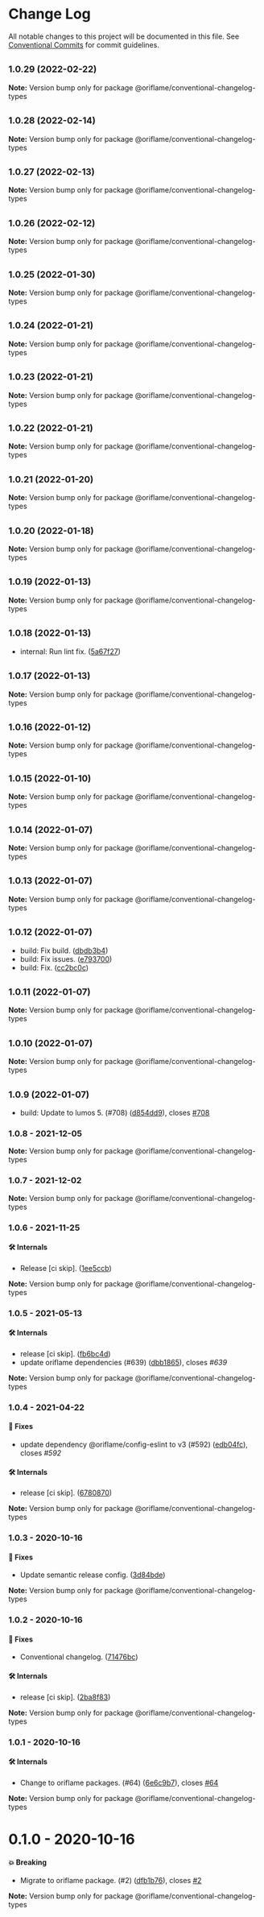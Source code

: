 # Change Log

All notable changes to this project will be documented in this file.
See [Conventional Commits](https://conventionalcommits.org) for commit guidelines.

## <small>1.0.29 (2022-02-22)</small>

**Note:** Version bump only for package @oriflame/conventional-changelog-types





## <small>1.0.28 (2022-02-14)</small>

**Note:** Version bump only for package @oriflame/conventional-changelog-types





## <small>1.0.27 (2022-02-13)</small>

**Note:** Version bump only for package @oriflame/conventional-changelog-types





## <small>1.0.26 (2022-02-12)</small>

**Note:** Version bump only for package @oriflame/conventional-changelog-types





## <small>1.0.25 (2022-01-30)</small>

**Note:** Version bump only for package @oriflame/conventional-changelog-types





## <small>1.0.24 (2022-01-21)</small>

**Note:** Version bump only for package @oriflame/conventional-changelog-types





## <small>1.0.23 (2022-01-21)</small>

**Note:** Version bump only for package @oriflame/conventional-changelog-types





## <small>1.0.22 (2022-01-21)</small>

**Note:** Version bump only for package @oriflame/conventional-changelog-types





## <small>1.0.21 (2022-01-20)</small>

**Note:** Version bump only for package @oriflame/conventional-changelog-types





## <small>1.0.20 (2022-01-18)</small>

**Note:** Version bump only for package @oriflame/conventional-changelog-types





## <small>1.0.19 (2022-01-13)</small>

**Note:** Version bump only for package @oriflame/conventional-changelog-types





## <small>1.0.18 (2022-01-13)</small>

* internal: Run lint fix. ([5a67f27](https://github.com/Oriflame/conventional-changelog-tools/commit/5a67f27))





## <small>1.0.17 (2022-01-13)</small>

**Note:** Version bump only for package @oriflame/conventional-changelog-types





## <small>1.0.16 (2022-01-12)</small>

**Note:** Version bump only for package @oriflame/conventional-changelog-types





## <small>1.0.15 (2022-01-10)</small>

**Note:** Version bump only for package @oriflame/conventional-changelog-types





## <small>1.0.14 (2022-01-07)</small>

**Note:** Version bump only for package @oriflame/conventional-changelog-types





## <small>1.0.13 (2022-01-07)</small>

**Note:** Version bump only for package @oriflame/conventional-changelog-types





## <small>1.0.12 (2022-01-07)</small>

* build: Fix build. ([dbdb3b4](https://github.com/Oriflame/conventional-changelog-tools/commit/dbdb3b4))
* build: Fix issues. ([e793700](https://github.com/Oriflame/conventional-changelog-tools/commit/e793700))
* build: Fix. ([cc2bc0c](https://github.com/Oriflame/conventional-changelog-tools/commit/cc2bc0c))





## <small>1.0.11 (2022-01-07)</small>

**Note:** Version bump only for package @oriflame/conventional-changelog-types





## <small>1.0.10 (2022-01-07)</small>

**Note:** Version bump only for package @oriflame/conventional-changelog-types





## <small>1.0.9 (2022-01-07)</small>

* build: Update to lumos 5. (#708) ([d854dd9](https://github.com/Oriflame/conventional-changelog-tools/commit/d854dd9)), closes [#708](https://github.com/Oriflame/conventional-changelog-tools/issues/708)





### 1.0.8 - 2021-12-05

**Note:** Version bump only for package @oriflame/conventional-changelog-types





### 1.0.7 - 2021-12-02

**Note:** Version bump only for package @oriflame/conventional-changelog-types





### 1.0.6 - 2021-11-25

#### 🛠 Internals

- Release [ci skip]. ([1ee5ccb](https://github.com/Oriflame/conventional-changelog-tools/commit/1ee5ccb23c393bc8c450a151a8aeadcddddb1168))

**Note:** Version bump only for package @oriflame/conventional-changelog-types





### 1.0.5 - 2021-05-13

#### 🛠 Internals

- release [ci skip]. ([fb6bc4d](https://github.com/Oriflame/conventional-changelog-tools/commit/fb6bc4d3420433a4104b6c9c223ae5ef42c8fd0a))
- update oriflame dependencies (#639) ([dbb1865](https://github.com/Oriflame/conventional-changelog-tools/commit/dbb1865c6a6e751be18c4b47811ba3fd18209b26)), closes  _#639_

**Note:** Version bump only for package @oriflame/conventional-changelog-types





### 1.0.4 - 2021-04-22

#### 🐞 Fixes

- update dependency @oriflame/config-eslint to v3 (#592) ([edb04fc](https://github.com/Oriflame/conventional-changelog-tools/commit/edb04fcc5fd2cffa78d68de3624d26e757000191)), closes  _#592_


#### 🛠 Internals

- release [ci skip]. ([6780870](https://github.com/Oriflame/conventional-changelog-tools/commit/6780870cf82be0dd6d9829b3c78692709e3fa8b8))

**Note:** Version bump only for package @oriflame/conventional-changelog-types





### 1.0.3 - 2020-10-16

#### 🐞 Fixes

- Update semantic release config. ([3d84bde](https://github.com/Oriflame/conventional-changelog-tools/commit/3d84bde))

**Note:** Version bump only for package @oriflame/conventional-changelog-types





### 1.0.2 - 2020-10-16

#### 🐞 Fixes

- Conventional changelog. ([71476bc](https://github.com/Oriflame/conventional-changelog-tools/commit/71476bc))

#### 🛠 Internals

- release [ci skip]. ([2ba8f83](https://github.com/Oriflame/conventional-changelog-tools/commit/2ba8f83))

**Note:** Version bump only for package @oriflame/conventional-changelog-types





### 1.0.1 - 2020-10-16

#### 🛠 Internals

- Change to oriflame packages. (#64) ([6e6c9b7](https://github.com/Oriflame/conventional-changelog-tools/commit/6e6c9b7)), closes [#64](https://github.com/Oriflame/conventional-changelog-tools/issues/64)

**Note:** Version bump only for package @oriflame/conventional-changelog-types





# 0.1.0 - 2020-10-16

#### 💥 Breaking

- Migrate to oriflame package. (#2) ([dfb1b76](https://github.com/Oriflame/conventional-changelog-tools/commit/dfb1b76)), closes [#2](https://github.com/Oriflame/conventional-changelog-tools/issues/2)

**Note:** Version bump only for package @oriflame/conventional-changelog-types
